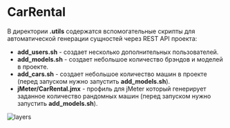 # CarRental

В директории **.utils** содержатся вспомогательные скрипты для автоматической генерации сущностей через REST API проекта:
- **add_users.sh** - создает несколько дополнительных пользователей.
- **add_models.sh** - создает небольшое количество брэндов и моделей в проекте.
- **add_cars.sh** - создает небольшое количество машин в проекте (перед запуском нужно запустить **add_models.sh**).
- **jMeter/CarRental.jmx** - профиль для jMeter который генерирует заданное количество рандомных машин (перед запуском нужно запустить **add_models.sh**).

![layers](https://user-images.githubusercontent.com/114758136/211890854-582977c3-3732-41bb-8376-8e868b0f9ab7.jpg)
